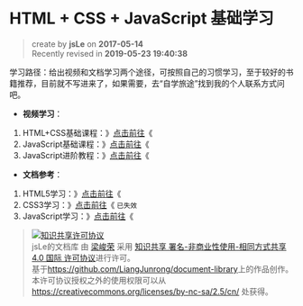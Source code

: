 HTML + CSS + JavaScript 基础学习
===

> create by **jsLe** on **2017-05-14**  
> Recently revised in **2019-05-23 19:40:38**

学习路径：给出视频和文档学习两个途径，可按照自己的习惯学习，至于较好的书籍推荐，目前就不写进来了，如果需要，去“自学旅途”找到我的个人联系方式问吧。  

* **视频学习**：

1. HTML+CSS基础课程：》[点击前往](http://www.imooc.com/learn/9)《
2. JavaScript基础课程：》[点击前往](http://www.imooc.com/learn/36)《
3. JavaScript进阶教程：》[点击前往](http://www.imooc.com/learn/10)《

* **文档参考**：

1. HTML5学习：》[点击前往](http://www.runoob.com/html/html5-intro.html)《
2. CSS3学习：》[点击前往](http://www.runoob.com/css3/css3-tutorial.html)《 `已失效`
3. JavaScript学习：》[点击前往](http://www.runoob.com/js/js-tutorial.html)《

> <a rel="license" href="http://creativecommons.org/licenses/by-nc-sa/4.0/"><img alt="知识共享许可协议" style="border-width:0" src="https://i.creativecommons.org/l/by-nc-sa/4.0/88x31.png" /></a><br /><span xmlns:dct="http://purl.org/dc/terms/" property="dct:title">jsLe的文档库</span> 由 <a xmlns:cc="http://creativecommons.org/ns#" href="https://github.com/LiangJunrong/document-library" property="cc:attributionName" rel="cc:attributionURL">梁峻荣</a> 采用 <a rel="license" href="http://creativecommons.org/licenses/by-nc-sa/4.0/">知识共享 署名-非商业性使用-相同方式共享 4.0 国际 许可协议</a>进行许可。<br />基于<a xmlns:dct="http://purl.org/dc/terms/" href="https://github.com/LiangJunrong/document-library" rel="dct:source">https://github.com/LiangJunrong/document-library</a>上的作品创作。<br />本许可协议授权之外的使用权限可以从 <a xmlns:cc="http://creativecommons.org/ns#" href="https://creativecommons.org/licenses/by-nc-sa/2.5/cn/" rel="cc:morePermissions">https://creativecommons.org/licenses/by-nc-sa/2.5/cn/</a> 处获得。